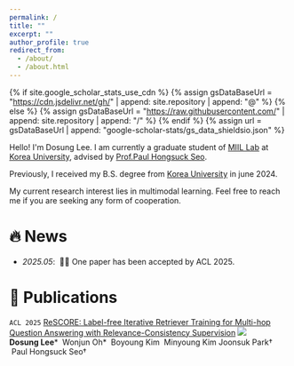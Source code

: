 ```yaml
---
permalink: /
title: ""
excerpt: ""
author_profile: true
redirect_from: 
  - /about/
  - /about.html
---
```


{% if site.google_scholar_stats_use_cdn %}
{% assign gsDataBaseUrl = "https://cdn.jsdelivr.net/gh/" | append: site.repository | append: "@" %}
{% else %}
{% assign gsDataBaseUrl = "https://raw.githubusercontent.com/" | append: site.repository | append: "/" %}
{% endif %}
{% assign url = gsDataBaseUrl | append: "google-scholar-stats/gs_data_shieldsio.json" %}

<span class='anchor' id='about-me'></span>

Hello! I'm Dosung Lee. I am currently a graduate student of <a href="https://miil.korea.ac.kr/">MIIL Lab</a> at <a href="https://www.korea.edu/">Korea University</a>, advised by <a href="https://phseo.github.io/">Prof.Paul Hongsuck Seo</a>. 

Previously, I received my B.S. degree from <a href="https://www.korea.edu/">Korea University</a> in june 2024.

My current research interest lies in multimodal learning. Feel free to reach me if you are seeking any form of cooperation.


# 🔥 News
- *2025.05*: &nbsp;🎉🎉 One paper has been accepted by ACL 2025.

# 📝 Publications 

``ACL 2025`` [ReSCORE: Label-free Iterative Retriever Training for Multi-hop Question Answering with Relevance-Consistency Supervision](https://leeds1219.github.io/ReSCORE/) [![](https://img.shields.io/github/stars/leeds1219/ReSCORE?style=social&amp;label=Stars)](https://leeds1219.github.io/ReSCORE/)<br>
**Dosung Lee***  Wonjun Oh*  Boyoung Kim  Minyoung Kim  Joonsuk Park†  Paul Hongsuck Seo†

<!-- 
# 💻 Internships
- *Lorem Ipsum*, [Lorem Ipsum](Lorem Ipsum), Lorem Ipsum.

# 🎖 Honors and Awards
- *Lorem Ipsum* Lorem Ipsum
-->
